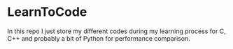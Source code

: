 # LearnToCode
In this repo I just store my different codes during my learning process for C, C++ and probably a bit of Python for performance comparison.
